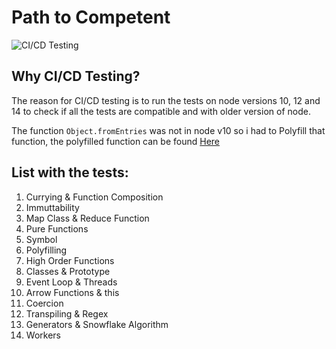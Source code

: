 # Path to Competent

![CI/CD Testing](https://github.com/RaresAil/path_to_competent/workflows/CI/CD%20Testing/badge.svg)

## Why CI/CD Testing?

The reason for CI/CD testing is to run the tests on node versions 10, 12 and 14 to check if all the tests are compatible and with older version of node.

The function `Object.fromEntries` was not in node v10 so i had to Polyfill that function, the polyfilled function can be found [Here](polyfill/fromEntries.js)

## List with the tests:

1. Currying & Function Composition
2. Immuttability
3. Map Class & Reduce Function
4. Pure Functions
5. Symbol
6. Polyfilling
7. High Order Functions
8. Classes & Prototype
9. Event Loop & Threads
10. Arrow Functions & this
11. Coercion
12. Transpiling & Regex
13. Generators & Snowflake Algorithm
14. Workers
